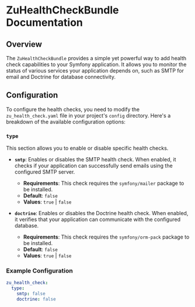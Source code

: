 # ZuHealthCheckBundle Documentation

## Overview

The `ZuHealthCheckBundle` provides a simple yet powerful way to add health check capabilities to your Symfony application. It allows you to monitor the status of various services your application depends on, such as SMTP for email and Doctrine for database connectivity.

## Configuration

To configure the health checks, you need to modify the `zu_health_check.yaml` file in your project's `config` directory. Here's a breakdown of the available configuration options:

### `type`

This section allows you to enable or disable specific health checks.

- **`smtp`**: Enables or disables the SMTP health check. When enabled, it checks if your application can successfully send emails using the configured SMTP server.
    - **Requirements**: This check requires the `symfony/mailer` package to be installed.
    - **Default**: `false`
    - **Values**: `true` | `false`

- **`doctrine`**: Enables or disables the Doctrine health check. When enabled, it verifies that your application can communicate with the configured database.
    - **Requirements**: This check requires the `symfony/orm-pack` package to be installed.
    - **Default**: `false`
    - **Values**: `true` | `false`

### Example Configuration

```yaml
zu_health_check:
  type:
    smtp: false
    doctrine: false
